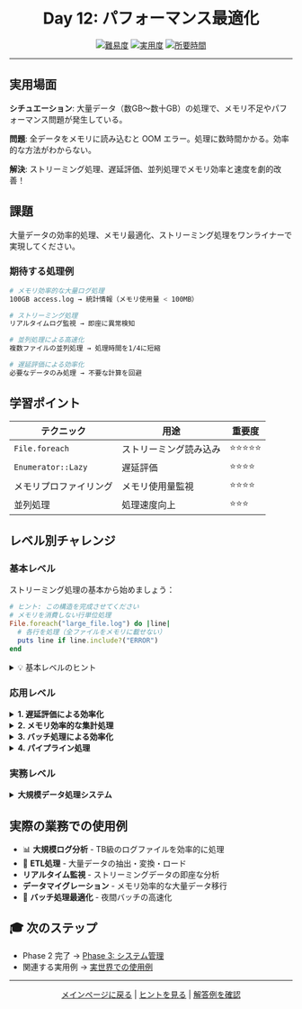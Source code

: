 <div align="center">

# Day 12: パフォーマンス最適化

[![難易度](https://img.shields.io/badge/難易度-上級-red?style=flat-square)](#)
[![実用度](https://img.shields.io/badge/実用度-⭐⭐⭐⭐-yellow?style=flat-square)](#)
[![所要時間](https://img.shields.io/badge/所要時間-50分-blue?style=flat-square)](#)

</div>

---

## 実用場面

**シチュエーション**: 大量データ（数GB〜数十GB）の処理で、メモリ不足やパフォーマンス問題が発生している。

**問題**: 全データをメモリに読み込むと OOM エラー。処理に数時間かかる。効率的な方法がわからない。

**解決**: ストリーミング処理、遅延評価、並列処理でメモリ効率と速度を劇的改善！

## 課題

大量データの効率的処理、メモリ最適化、ストリーミング処理をワンライナーで実現してください。

### 期待する処理例
```bash
# メモリ効率的な大量ログ処理
100GB access.log → 統計情報（メモリ使用量 < 100MB）

# ストリーミング処理
リアルタイムログ監視 → 即座に異常検知

# 並列処理による高速化
複数ファイルの並列処理 → 処理時間を1/4に短縮

# 遅延評価による効率化
必要なデータのみ処理 → 不要な計算を回避
```

## 学習ポイント

| テクニック | 用途 | 重要度 |
|-----------|------|--------|
| `File.foreach` | ストリーミング読み込み | ⭐⭐⭐⭐⭐ |
| `Enumerator::Lazy` | 遅延評価 | ⭐⭐⭐⭐ |
| メモリプロファイリング | メモリ使用量監視 | ⭐⭐⭐⭐ |
| 並列処理 | 処理速度向上 | ⭐⭐⭐ |

## レベル別チャレンジ

### 基本レベル
ストリーミング処理の基本から始めましょう：

```ruby
# ヒント: この構造を完成させてください
# メモリを消費しない行単位処理
File.foreach("large_file.log") do |line|
  # 各行を処理（全ファイルをメモリに載せない）
  puts line if line.include?("ERROR")
end
```

<details>
<summary>💡 基本レベルのヒント</summary>

- `File.read` は全ファイルをメモリに読み込む（NG）
- `File.foreach` は1行ずつ処理（OK）
- `File.readlines` も全行をメモリに載せる（NG）
- ストリーミング処理でメモリ使用量を一定に保つ

</details>

### 応用レベル

<details>
<summary><strong>1. 遅延評価による効率化</strong></summary>

```ruby
# 大量データから条件に合う最初の100件のみ処理
results = File.foreach("huge_file.csv")
  .lazy
  .map { |line| line.split(',') }
  .select { |fields| fields[3].to_i > 1000 }
  .take(100)
  .to_a

puts "処理件数: #{results.size}"
```

**学習ポイント**:
- `lazy` で遅延評価を有効化
- 必要な分だけ処理して早期終了
- 無駄な計算を回避してパフォーマンス向上

</details>

<details>
<summary><strong>2. メモリ効率的な集計処理</strong></summary>

```ruby
# 大量ログの統計情報をメモリ効率的に計算
stats = { total: 0, errors: 0, by_hour: Hash.new(0) }

File.foreach("access.log") do |line|
  stats[:total] += 1
  stats[:errors] += 1 if line =~ /ERROR/

  if hour = line[/\[.*?:(\d{2}):/, 1]
    stats[:by_hour][hour] += 1
  end
end

puts "総アクセス数: #{stats[:total]}"
puts "エラー数: #{stats[:errors]}"
puts "時間帯別アクセス:"
stats[:by_hour].sort.each { |h, count| puts "  #{h}時: #{count}" }
```

**学習ポイント**:
- インクリメンタル集計でメモリ使用量を最小化
- 必要な統計情報のみを保持

</details>

<details>
<summary><strong>3. バッチ処理による効率化</strong></summary>

```ruby
# 1000行ずつバッチ処理
File.foreach("large_data.csv")
  .each_slice(1000) do |batch|
    # バッチ単位で処理（データベース挿入など）
    process_batch(batch)
    puts "#{batch.size}件処理完了"
  end
```

**学習ポイント**:
- 適切なバッチサイズで効率化
- トランザクション処理との組み合わせ

</details>

<details>
<summary><strong>4. パイプライン処理</strong></summary>

```ruby
# 複数の処理をパイプラインで効率的に実行
File.foreach("data.log")
  .lazy
  .map { |line| parse_log_line(line) }
  .select { |log| log[:status] >= 400 }
  .group_by { |log| log[:path] }
  .map { |path, logs| [path, logs.size] }
  .sort_by { |path, count| -count }
  .first(10)
  .each { |path, count| puts "#{path}: #{count}" }
```

**学習ポイント**:
- 処理の連鎖を効率的に実行
- 各ステージで必要なデータのみ渡す

</details>

### 実務レベル

<details>
<summary><strong>大規模データ処理システム</strong></summary>

メモリ効率、処理速度、エラーハンドリングを考慮した本格的なデータ処理システムを実装。

```ruby
require 'benchmark'

class EfficientDataProcessor
  def initialize(input_file, options = {})
    @input_file = input_file
    @batch_size = options[:batch_size] || 1000
    @progress_interval = options[:progress_interval] || 10000
    @stats = {
      total_lines: 0,
      processed: 0,
      errors: 0,
      skipped: 0,
      start_time: Time.now
    }
  end

  def process(&block)
    puts "=== 大規模データ処理開始 ==="
    puts "ファイル: #{@input_file}"
    puts "バッチサイズ: #{@batch_size}"

    time = Benchmark.measure do
      process_in_batches(&block)
    end

    report(time)
  end

  def process_streaming(filter: nil, transform: nil, output: nil)
    File.foreach(@input_file).lazy.each_with_index do |line, index|
      @stats[:total_lines] += 1

      begin
        # フィルタリング
        next if filter && !filter.call(line)

        # 変換
        data = transform ? transform.call(line) : line

        # 出力
        output.call(data) if output

        @stats[:processed] += 1
        show_progress if (@stats[:total_lines] % @progress_interval) == 0
      rescue => e
        @stats[:errors] += 1
        puts "Error at line #{index}: #{e.message}"
      end
    end
  end

  private

  def process_in_batches(&block)
    File.foreach(@input_file)
      .each_slice(@batch_size)
      .with_index do |batch, batch_index|
        begin
          block.call(batch, batch_index) if block
          @stats[:processed] += batch.size
          @stats[:total_lines] += batch.size

          show_progress if (batch_index % 10) == 0
        rescue => e
          @stats[:errors] += 1
          puts "Error in batch #{batch_index}: #{e.message}"
        end
      end
  end

  def show_progress
    elapsed = Time.now - @stats[:start_time]
    rate = @stats[:total_lines] / elapsed
    puts "処理中: #{@stats[:total_lines]}行 (#{rate.round(0)}行/秒)"
  end

  def report(time)
    puts "\n=== 処理完了レポート ==="
    puts "総行数: #{@stats[:total_lines]}"
    puts "処理成功: #{@stats[:processed]}"
    puts "エラー: #{@stats[:errors]}"
    puts "スキップ: #{@stats[:skipped]}"
    puts "処理時間: #{time.real.round(2)}秒"
    puts "処理速度: #{(@stats[:total_lines] / time.real).round(0)}行/秒"
  end
end

# 使用例1: バッチ処理
processor = EfficientDataProcessor.new("large_file.log", batch_size: 1000)
processor.process do |batch, batch_index|
  # バッチ単位の処理
  errors = batch.count { |line| line.include?("ERROR") }
  puts "Batch #{batch_index}: #{errors}件のエラー"
end

# 使用例2: ストリーミング処理
processor = EfficientDataProcessor.new("large_file.log")
error_count = 0

processor.process_streaming(
  filter: ->(line) { line.include?("ERROR") },
  transform: ->(line) { line.strip },
  output: ->(data) { error_count += 1 }
)

puts "総エラー数: #{error_count}"
```

</details>

## 実際の業務での使用例

- 📊 **大規模ログ分析** - TB級のログファイルを効率的に処理
- 🔄 **ETL処理** - 大量データの抽出・変換・ロード
- **リアルタイム監視** - ストリーミングデータの即座な分析
- **データマイグレーション** - メモリ効率的な大量データ移行
- 🎯 **バッチ処理最適化** - 夜間バッチの高速化

## 🎓 次のステップ

- Phase 2 完了 → [Phase 3: システム管理](../../../phase3_system_management/README.md)
- 関連する実用例 → [実世界での使用例](../../../resources/real_world_examples.md#パフォーマンス最適化)

---

<div align="center">

[メインページに戻る](../../../README.md) | [ヒントを見る](hints.md) | [解答例を確認](solution.rb)

</div>
